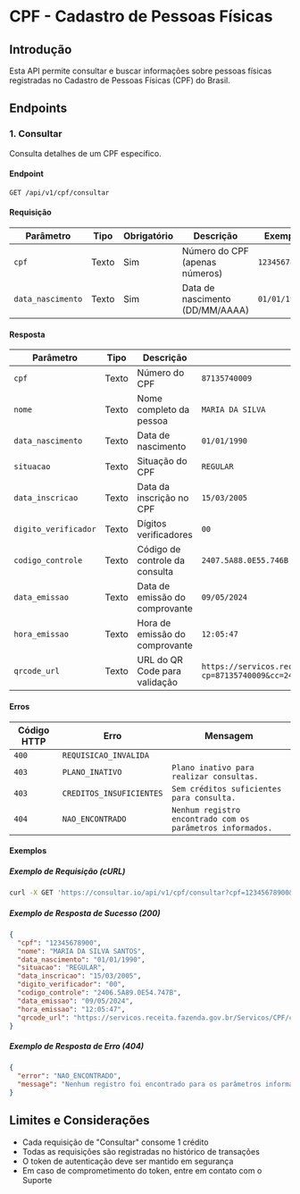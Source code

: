 # CPF - Cadastro de Pessoas Físicas

## Introdução

Esta API permite consultar e buscar informações sobre pessoas físicas
registradas no Cadastro de Pessoas Físicas (CPF) do Brasil.

## Endpoints

### 1. Consultar

Consulta detalhes de um CPF específico.

#### Endpoint

`GET /api/v1/cpf/consultar`

#### Requisição

| Parâmetro         | Tipo  | Obrigatório | Descrição                       | Exemplo       |
| ----------------- | ----- | ----------- | ------------------------------- | ------------- |
| `cpf`             | Texto | Sim         | Número do CPF (apenas números)  | `12345678900` |
| `data_nascimento` | Texto | Sim         | Data de nascimento (DD/MM/AAAA) | `01/01/1990`  |

#### Resposta

| Parâmetro            | Tipo  | Descrição                      | Exemplo                                                                                                                                         |
| -------------------- | ----- | ------------------------------ | ----------------------------------------------------------------------------------------------------------------------------------------------- |
| `cpf`                | Texto | Número do CPF                  | `87135740009`                                                                                                                                   |
| `nome`               | Texto | Nome completo da pessoa        | `MARIA DA SILVA`                                                                                                                                |
| `data_nascimento`    | Texto | Data de nascimento             | `01/01/1990`                                                                                                                                    |
| `situacao`           | Texto | Situação do CPF                | `REGULAR`                                                                                                                                       |
| `data_inscricao`     | Texto | Data da inscrição no CPF       | `15/03/2005`                                                                                                                                    |
| `digito_verificador` | Texto | Dígitos verificadores          | `00`                                                                                                                                            |
| `codigo_controle`    | Texto | Código de controle da consulta | `2407.5A88.0E55.746B`                                                                                                                           |
| `data_emissao`       | Texto | Data de emissão do comprovante | `09/05/2024`                                                                                                                                    |
| `hora_emissao`       | Texto | Hora de emissão do comprovante | `12:05:47`                                                                                                                                      |
| `qrcode_url`         | Texto | URL do QR Code para validação  | `https://servicos.receita.fazenda.gov.br/Servicos/CPF/ca/ResultadoAut.asp?cp=87135740009&cc=24075A880E55746B&de=09052025&he=120547&dv=00&em=01` |

#### Erros

| Código HTTP | Erro                     | Mensagem                                                   |
| ----------- | ------------------------ | ---------------------------------------------------------- |
| `400`       | `REQUISICAO_INVALIDA`    |                                                            |
| `403`       | `PLANO_INATIVO`          | `Plano inativo para realizar consultas.`                   |
| `403`       | `CREDITOS_INSUFICIENTES` | `Sem créditos suficientes para consulta.`                  |
| `404`       | `NAO_ENCONTRADO`         | `Nenhum registro encontrado com os parâmetros informados.` |

#### Exemplos

##### Exemplo de Requisição (cURL)

```bash
curl -X GET 'https://consultar.io/api/v1/cpf/consultar?cpf=12345678900&data_nascimento=01/01/1990' -H 'Authorization: Token <seu-token>'
```

##### Exemplo de Resposta de Sucesso (200)

```json
{
  "cpf": "12345678900",
  "nome": "MARIA DA SILVA SANTOS",
  "data_nascimento": "01/01/1990",
  "situacao": "REGULAR",
  "data_inscricao": "15/03/2005",
  "digito_verificador": "00",
  "codigo_controle": "2406.5A89.0E54.747B",
  "data_emissao": "09/05/2024",
  "hora_emissao": "12:05:47",
  "qrcode_url": "https://servicos.receita.fazenda.gov.br/Servicos/CPF/ca/ResultadoAut.asp?cp=12345678900&cc=24065A890E54747B&de=09052024&he=120547&dv=00&em=01"
}
```

##### Exemplo de Resposta de Erro (404)

```json
{
  "error": "NAO_ENCONTRADO",
  "message": "Nenhum registro foi encontrado para os parâmetros informados."
}
```

## Limites e Considerações

- Cada requisição de "Consultar" consome 1 crédito
- Todas as requisições são registradas no histórico de transações
- O token de autenticação deve ser mantido em segurança
- Em caso de comprometimento do token, entre em contato com o Suporte
